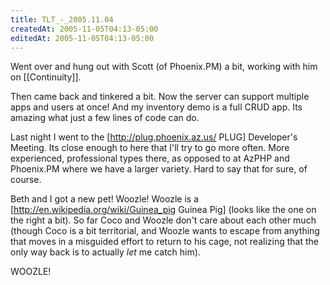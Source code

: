 ```yaml
---
title: TLT_-_2005.11.04
createdAt: 2005-11-05T04:13-05:00
editedAt: 2005-11-05T04:13-05:00
---
```


Went over and hung out with Scott (of Phoenix.PM) a bit, working with him on [[Continuity]].

Then came back and tinkered a bit. Now the server can support multiple apps and users at once! And my inventory demo is a full CRUD app. Its amazing what just a few lines of code can do.

Last night I went to the [http://plug.phoenix.az.us/ PLUG] Developer's Meeting. Its close enough to here that I'll try to go more often. More experienced, professional types there, as opposed to at AzPHP and Phoenix.PM where we have a larger variety. Hard to say that for sure, of course.

Beth and I got a new pet! Woozle! Woozle is a [http://en.wikipedia.org/wiki/Guinea_pig Guinea Pig] (looks like the one on the right a bit). So far Coco and Woozle don't care about each other much (though Coco is a bit territorial, and Woozle wants to escape from anything that moves in a misguided effort to return to his cage, not realizing that the only way back is to actually <i>let</i> me catch him).

WOOZLE!

